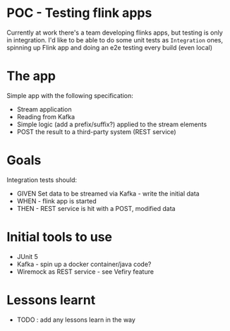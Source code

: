 # POC - Testing flink apps

Currently at work there's a team developing flinks apps, but testing is only in integration.
I'd like to be able to do some unit tests as `Integration` ones, spinning up Flink app and doing an e2e testing every build (even local)


# The app

Simple app with the following specification:
* Stream application 
* Reading from Kafka
* Simple logic (add a prefix/suffix?) applied to the stream elements
* POST the result to a third-party system (REST service)

# Goals

Integration tests should:
* GIVEN Set data to be streamed via Kafka - write the initial data
* WHEN - flink app is started
* THEN - REST service is hit with a POST, modified data

# Initial tools to use

* JUnit 5
* Kafka - spin up a docker container/java code?
* Wiremock as REST service - see Vefiry feature

# Lessons learnt

* TODO : add any lessons learn in the way
